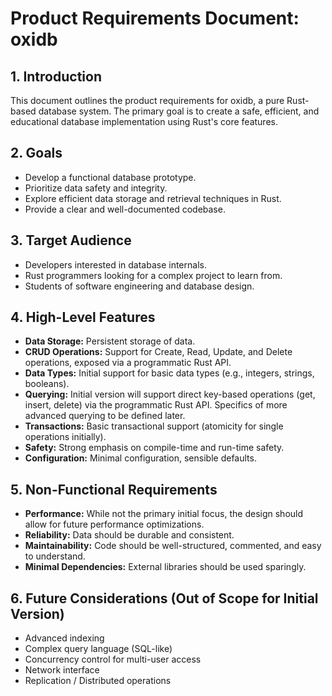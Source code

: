 # Product Requirements Document: oxidb

## 1. Introduction

This document outlines the product requirements for oxidb, a pure Rust-based database system. The primary goal is to create a safe, efficient, and educational database implementation using Rust's core features.

## 2. Goals

*   Develop a functional database prototype.
*   Prioritize data safety and integrity.
*   Explore efficient data storage and retrieval techniques in Rust.
*   Provide a clear and well-documented codebase.

## 3. Target Audience

*   Developers interested in database internals.
*   Rust programmers looking for a complex project to learn from.
*   Students of software engineering and database design.

## 4. High-Level Features

*   **Data Storage:** Persistent storage of data.
*   **CRUD Operations:** Support for Create, Read, Update, and Delete operations, exposed via a programmatic Rust API.
*   **Data Types:** Initial support for basic data types (e.g., integers, strings, booleans).
*   **Querying:** Initial version will support direct key-based operations (get, insert, delete) via the programmatic Rust API. Specifics of more advanced querying to be defined later.
*   **Transactions:** Basic transactional support (atomicity for single operations initially).
*   **Safety:** Strong emphasis on compile-time and run-time safety.
*   **Configuration:** Minimal configuration, sensible defaults.

## 5. Non-Functional Requirements

*   **Performance:** While not the primary initial focus, the design should allow for future performance optimizations.
*   **Reliability:** Data should be durable and consistent.
*   **Maintainability:** Code should be well-structured, commented, and easy to understand.
*   **Minimal Dependencies:** External libraries should be used sparingly.

## 6. Future Considerations (Out of Scope for Initial Version)

*   Advanced indexing
*   Complex query language (SQL-like)
*   Concurrency control for multi-user access
*   Network interface
*   Replication / Distributed operations
